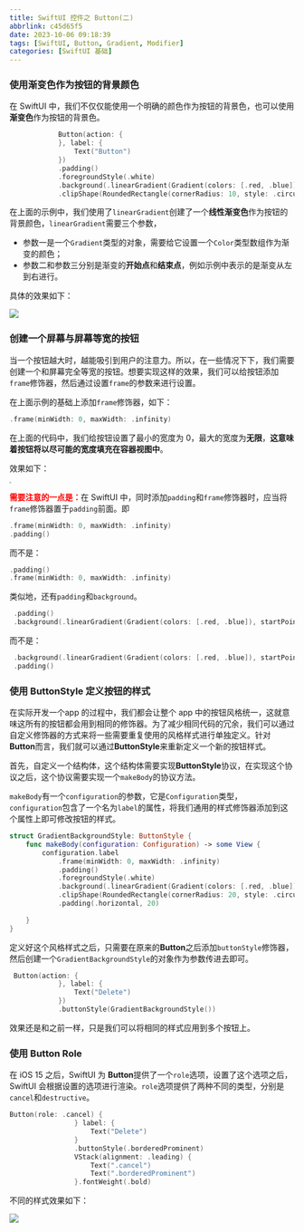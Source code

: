 ```yaml
---
title: SwiftUI 控件之 Button(二)
abbrlink: c45d65f5
date: 2023-10-06 09:18:39
tags: [SwiftUI, Button, Gradient, Modifier]
categories: [SwiftUI 基础]
---
```


### 使用渐变色作为按钮的背景颜色

在 SwiftUI 中，我们不仅仅能使用一个明确的颜色作为按钮的背景色，也可以使用**渐变色**作为按钮的背景色。

```swift
            Button(action: {
            }, label: {
                Text("Button")
            })
            .padding()
            .foregroundStyle(.white)
            .background(.linearGradient(Gradient(colors: [.red, .blue]), startPoint: .leading, endPoint: .trailing))
            .clipShape(RoundedRectangle(cornerRadius: 10, style: .circular))
```

在上面的示例中，我们使用了`linearGradient`创建了一个**线性渐变色**作为按钮的背景颜色，`linearGradient`需要三个参数，

* 参数一是一个`Gradient`类型的对象，需要给它设置一个`Color`类型数组作为渐变的颜色；
* 参数二和参数三分别是渐变的**开始点**和**结束点**，例如示例中表示的是渐变从左到右进行。

具体的效果如下：

<img src="https://swift-blogs.oss-cn-shanghai.aliyuncs.com/202310060933521.png"/>

<!--more-->

### 创建一个屏幕与屏幕等宽的按钮

当一个按钮越大时，越能吸引到用户的注意力。所以，在一些情况下下，我们需要创建一个和屏幕完全等宽的按钮。想要实现这样的效果，我们可以给按钮添加`frame`修饰器，然后通过设置`frame`的参数来进行设置。

在上面示例的基础上添加`frame`修饰器，如下：

```swift
.frame(minWidth: 0, maxWidth: .infinity)
```

在上面的代码中，我们给按钮设置了最小的宽度为 0，最大的宽度为**无限**，**这意味着按钮将以尽可能的宽度填充在容器视图中**。

效果如下：

<img src="https://swift-blogs.oss-cn-shanghai.aliyuncs.com/202310060947242.png" style="zoom:20%"/>

<span style="color:red">**需要注意的一点是：**</span>在 SwiftUI 中，同时添加`padding`和`frame`修饰器时，应当将`frame`修饰器置于`padding`前面。即

```swift
.frame(minWidth: 0, maxWidth: .infinity)
.padding()
```

而不是：

```swift
.padding()
.frame(minWidth: 0, maxWidth: .infinity)
```

类似地，还有`padding`和`background`。

```swift
 .padding()
 .background(.linearGradient(Gradient(colors: [.red, .blue]), startPoint: .leading, endPoint: .trailing))
```

而不是：

```swift
 .background(.linearGradient(Gradient(colors: [.red, .blue]), startPoint: .leading, endPoint: .trailing))
 .padding()
```

### 使用 ButtonStyle 定义按钮的样式

在实际开发一个app 的过程中，我们都会让整个 app 中的按钮风格统一，这就意味这所有的按钮都会用到相同的修饰器。为了减少相同代码的冗余，我们可以通过自定义修饰器的方式来将一些需要重复使用的风格样式进行单独定义。针对**Button**而言，我们就可以通过**ButtonStyle**来重新定义一个新的按钮样式。



 首先，自定义一个结构体，这个结构体需要实现**ButtonStyle**协议，在实现这个协议之后，这个协议需要实现一个`makeBody`的协议方法。

`makeBody`有一个`configuration`的参数，它是`Configuration`类型，`configuration`包含了一个名为`label`的属性，将我们通用的样式修饰器添加到这个属性上即可修改按钮的样式。

```swift
struct GradientBackgroundStyle: ButtonStyle {
    func makeBody(configuration: Configuration) -> some View {
        configuration.label           
            .frame(minWidth: 0, maxWidth: .infinity)
            .padding()
            .foregroundStyle(.white)
            .background(.linearGradient(Gradient(colors: [.red, .blue]), startPoint: .leading, endPoint: .trailing))
            .clipShape(RoundedRectangle(cornerRadius: 20, style: .circular))
            .padding(.horizontal, 20)
            
    }
}
```

定义好这个风格样式之后，只需要在原来的**Button**之后添加`buttonStyle`修饰器，然后创建一个`GradientBackgroundStyle`的对象作为参数传进去即可。

```swift
 Button(action: {
            }, label: {
                Text("Delete")
            })
            .buttonStyle(GradientBackgroundStyle())
```

效果还是和之前一样，只是我们可以将相同的样式应用到多个按钮上。

### 使用 Button Role 

在 iOS 15 之后，SwiftUI 为 **Button**提供了一个`role`选项，设置了这个选项之后，SwiftUI 会根据设置的选项进行渲染。`role`选项提供了两种不同的类型，分别是`cancel`和`destructive`。

```swift
Button(role: .cancel) {
                } label: {
                    Text("Delete")
                }
                .buttonStyle(.borderedProminent)
                VStack(alignment: .leading) {
                    Text(".cancel")
                    Text(".borderedProminent")
                }.fontWeight(.bold)
```

不同的样式效果如下：

<img src="https://swift-blogs.oss-cn-shanghai.aliyuncs.com/202310061047489.png"/>
